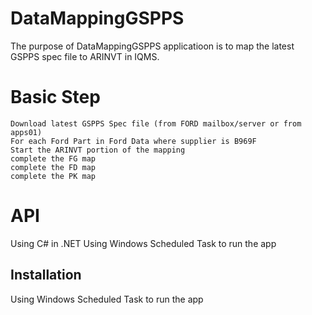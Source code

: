 DataMappingGSPPS
================

The purpose of DataMappingGSPPS applicatioon is to map the latest GSPPS spec file to ARINVT in IQMS.

Basic Step
==========
    Download latest GSPPS Spec file (from FORD mailbox/server or from apps01)
    For each Ford Part in Ford Data where supplier is B969F
    Start the ARINVT portion of the mapping
    complete the FG map
    complete the FD map
    complete the PK map
    

API
====

   Using C# in .NET
   Using Windows Scheduled Task to run the app


Installation
------------

   Using Windows Scheduled Task to run the app
